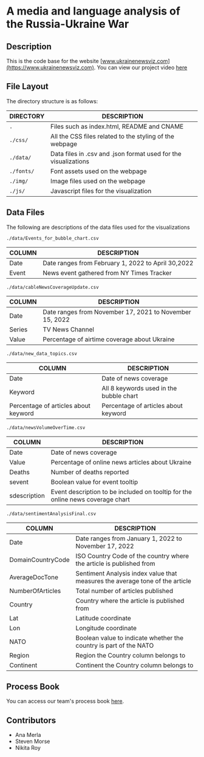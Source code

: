 # A media and language analysis of the Russia-Ukraine War

## Description
This is the code base for the website [www.ukrainenewsviz.com](https://www.ukrainenewsviz.com). You can view our project video [here](https://www.dropbox.com/s/ngr6x4u402cni4h/Ukraine.mp4?dl=0)

## File Layout
The directory structure is as follows:

DIRECTORY           | DESCRIPTION
--------------------|----------------------
`.`                 | Files such as index.html, README and CNAME
`./css/`            | All the CSS files related to the styling of the webpage
`./data/`           | Data files in .csv and .json format used for the visualizations
`./fonts/`          | Font assets used on the webpage
`./img/`            | Image files used on the webpage
`./js/`             | Javascript files for the visualization

## Data Files
The following are descriptions of the data files used for the visualizations

`./data/Events_for_bubble_chart.csv`

COLUMN          | DESCRIPTION
--------------------|----------------------
Date  | Date ranges from February 1, 2022 to April 30,2022 
Event           | News event gathered from NY Times Tracker


`./data/cableNewsCoverageUpdate.csv`

COLUMN          | DESCRIPTION
--------------------|----------------------
Date | Date ranges from November 17, 2021 to November 15, 2022
Series  | TV News Channel
Value          | Percentage of airtime coverage about Ukraine

`./data/new_data_topics.csv`

COLUMN          | DESCRIPTION
--------------------|----------------------
Date  | Date of news coverage
Keyword          | All 8 keywords used in the bubble chart
Percentage of articles about keyword      | Percentage of articles about  keyword

`./data/newsVolumeOverTime.csv`

COLUMN          | DESCRIPTION
--------------------|----------------------
Date  | Date of news coverage
Value            | Percentage of online news articles about Ukraine
Deaths          | Number of deaths reported 
sevent         | Boolean value for event tooltip
sdescription           | Event description to be included on tooltip for the online news coverage chart

`./data/sentimentAnalysisFinal.csv`

COLUMN          | DESCRIPTION
--------------------|----------------------
Date  | Date ranges from January 1, 2022 to November 17, 2022
DomainCountryCode            | ISO Country Code of the country where the article is published from
AverageDocTone          | Sentiment Analysis index value that measures the average tone of the article
NumberOfArticles        | Total number of articles published 
Country            | Country where the article is published from
Lat        | Latitude coordinate
Lon           | Longitude coordinate
NATO           | Boolean value to indicate whether the country is part of the NATO
Region       | Region the Country column belongs to 
Continent          | Continent the Country column belongs to

## Process Book 
You can access our team's process book [here](https://docs.google.com/document/d/1irR4jf540PWl2ra0mtCrA8QF9EhPCa9it9RGLRUddk8/edit?usp=sharing).

## Contributors
- Ana Merla
- Steven Morse
- Nikita Roy